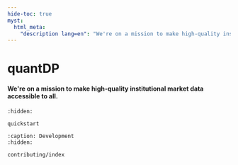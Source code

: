 ```yaml
---
hide-toc: true
myst:
  html_meta:
    "description lang=en": "We're on a mission to make high-quality institutional market data accessible to all."
---
```


# quantDP

#### We're on a mission to make high-quality institutional market data accessible to all.



```{toctree}
:hidden:

quickstart
```

```{toctree}
:caption: Development
:hidden:

contributing/index
```